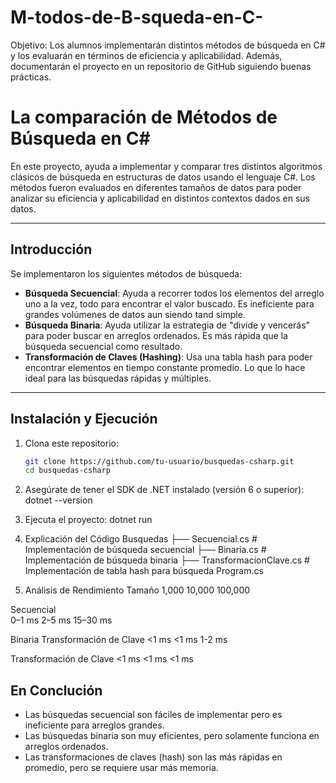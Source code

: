 # M-todos-de-B-squeda-en-C-
Objetivo: Los alumnos implementarán distintos métodos de búsqueda en C# y los evaluarán en términos de eficiencia y aplicabilidad. Además, documentarán el proyecto en un repositorio de GitHub siguiendo buenas prácticas.

# La comparación de Métodos de Búsqueda en C#

En este proyecto, ayuda a implementar y comparar tres distintos algoritmos clásicos de búsqueda en estructuras de datos usando el lenguaje C#. 
Los métodos fueron evaluados en diferentes tamaños de datos para poder analizar su eficiencia y aplicabilidad en distintos contextos dados en sus datos.

---

## Introducción

Se implementaron los siguientes métodos de búsqueda:

- **Búsqueda Secuencial**: Ayuda a recorrer todos los elementos del arreglo uno a la vez, todo para encontrar el valor buscado. Es ineficiente  para grandes volúmenes de datos aun siendo tand simple.
- **Búsqueda Binaria**: Ayuda utilizar la estrategia de "divide y vencerás" para poder buscar en arreglos ordenados. Es más rápida que la búsqueda secuencial como resultado.
- **Transformación de Claves (Hashing)**: Usa una tabla hash para poder encontrar elementos en tiempo constante promedio. Lo que lo hace ideal para las búsquedas rápidas y múltiples.
---

## Instalación y Ejecución
1. Clona este repositorio:
   ```bash
   git clone https://github.com/tu-usuario/busquedas-csharp.git
   cd busquedas-csharp

2. Asegúrate de tener el SDK de .NET instalado (versión 6 o superior):
dotnet --version

3. Ejecuta el proyecto:
dotnet run

4. Explicación del Código
Busquedas
├── Secuencial.cs           # Implementación de búsqueda secuencial
├── Binaria.cs              # Implementación de búsqueda binaria
├── TransformacionClave.cs  # Implementación de tabla hash para búsqueda
Program.cs    

5. Análisis de Rendimiento
Tamaño
1,000
10,000
100,000

Secuencial	
0–1 ms
2–5 ms
15–30 ms

Binaria	Transformación de Clave
<1 ms
<1 ms
1-2 ms

Transformación de Clave
<1 ms
<1 ms
<1 ms

## En Conclución
- Las búsquedas secuencial son fáciles de implementar pero es ineficiente para arreglos grandes.
- Las búsquedas binaria son muy eficientes, pero solamente funciona en arreglos ordenados.
- Las transformaciones de claves (hash) son las más rápidas en promedio, pero se requiere usar más memoria.
